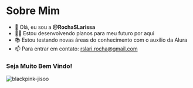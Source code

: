 # Sobre Mim
- 👋 Olá, eu sou a **@RochaSLarissa**
- 👩‍🎓 Estou desenvolvendo planos para meu futuro por aqui
- 📚 Estou testando novas áreas do conhecimento com o auxílio da Alura
- 📫 Para entrar em contato: rslari.rocha@gmail.com

### Seja Muito Bem Vindo! 


![blackpink-jisoo](https://user-images.githubusercontent.com/115952575/227797994-d1bfc6c8-2a17-491e-822f-186f24fcd779.gif)
